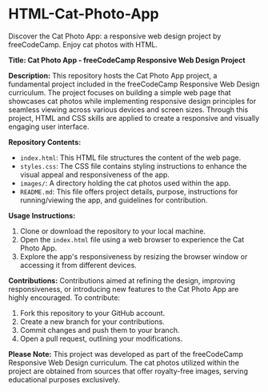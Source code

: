 # HTML-Cat-Photo-App
Discover the Cat Photo App: a responsive web design project by freeCodeCamp. Enjoy cat photos with HTML.

**Title: Cat Photo App - freeCodeCamp Responsive Web Design Project**

**Description:**
This repository hosts the Cat Photo App project, a fundamental project included in the freeCodeCamp Responsive Web Design curriculum. The project focuses on building a simple web page that showcases cat photos while implementing responsive design principles for seamless viewing across various devices and screen sizes. Through this project, HTML and CSS skills are applied to create a responsive and visually engaging user interface.

**Repository Contents:**
- `index.html`: This HTML file structures the content of the web page.
- `styles.css`: The CSS file contains styling instructions to enhance the visual appeal and responsiveness of the app.
- `images/`: A directory holding the cat photos used within the app.
- `README.md`: This file offers project details, purpose, instructions for running/viewing the app, and guidelines for contribution.

**Usage Instructions:**
1. Clone or download the repository to your local machine.
2. Open the `index.html` file using a web browser to experience the Cat Photo App.
3. Explore the app's responsiveness by resizing the browser window or accessing it from different devices.

**Contributions:**
Contributions aimed at refining the design, improving responsiveness, or introducing new features to the Cat Photo App are highly encouraged. To contribute:
1. Fork this repository to your GitHub account.
2. Create a new branch for your contributions.
3. Commit changes and push them to your branch.
4. Open a pull request, outlining your modifications.

**Please Note:**
This project was developed as part of the freeCodeCamp Responsive Web Design curriculum. The cat photos utilized within the project are obtained from sources that offer royalty-free images, serving educational purposes exclusively.
